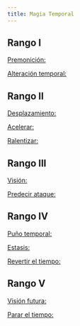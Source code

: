 ```yaml
---
title: Magia Temporal
---
```


## Rango I

<u>Premonición:</u>

<u>Alteración temporal:</u>

## Rango II

<u>Desplazamiento:</u>

<u>Acelerar:</u>

<u>Ralentizar:</u>

## Rango III

<u>Visión:</u>

<u>Predecir ataque:</u>

## Rango IV

<u>Puño temporal:</u>

<u>Estasis:</u>

<u>Revertir el tiempo:</u>

## Rango V 

<u>Visión futura:</u>

<u>Parar el tiempo:</u>